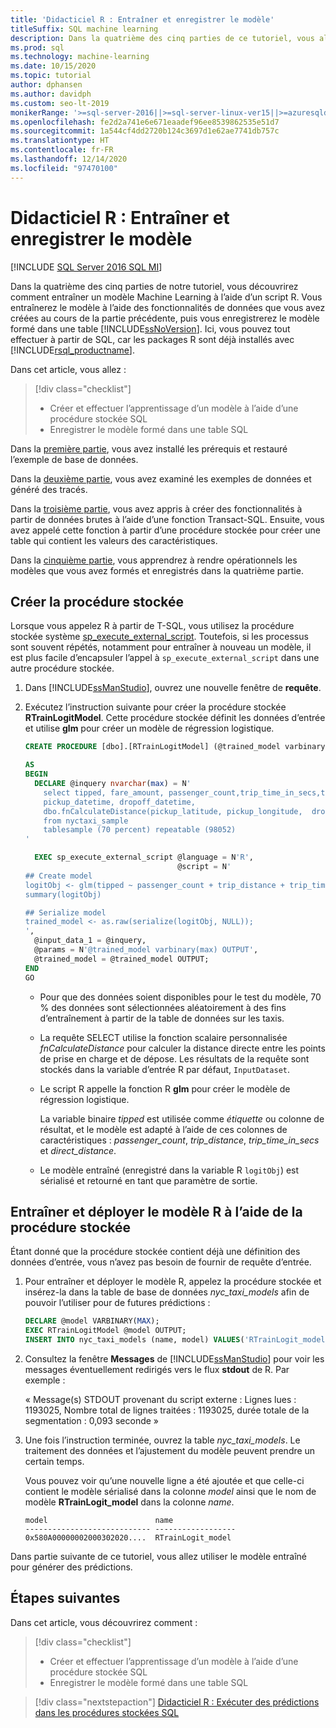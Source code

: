 ```yaml
---
title: 'Didacticiel R : Entraîner et enregistrer le modèle'
titleSuffix: SQL machine learning
description: Dans la quatrième des cinq parties de ce tutoriel, vous allez effectuer l'apprentissage et enregistrer un modèle dans R à l’aide de Transact-SQL sur SQL Server avec SQL Machine Learning.
ms.prod: sql
ms.technology: machine-learning
ms.date: 10/15/2020
ms.topic: tutorial
author: dphansen
ms.author: davidph
ms.custom: seo-lt-2019
monikerRange: '>=sql-server-2016||>=sql-server-linux-ver15||>=azuresqldb-mi-current'
ms.openlocfilehash: fe2d2a741e6e671eaadef96ee8539862535e51d7
ms.sourcegitcommit: 1a544cf4dd2720b124c3697d1e62ae7741db757c
ms.translationtype: HT
ms.contentlocale: fr-FR
ms.lasthandoff: 12/14/2020
ms.locfileid: "97470100"
---
```

# <a name="r-tutorial-train-and-save-model"></a>Didacticiel R : Entraîner et enregistrer le modèle
[!INCLUDE [SQL Server 2016 SQL MI](../../includes/applies-to-version/sqlserver2016-asdbmi.md)]

Dans la quatrième des cinq parties de notre tutoriel, vous découvrirez comment entraîner un modèle Machine Learning à l’aide d’un script R. Vous entraînerez le modèle à l’aide des fonctionnalités de données que vous avez créées au cours de la partie précédente, puis vous enregistrerez le modèle formé dans une table [!INCLUDE[ssNoVersion](../../includes/ssnoversion-md.md)]. Ici, vous pouvez tout effectuer à partir de SQL, car les packages R sont déjà installés avec [!INCLUDE[rsql_productname](../../includes/rsql-productname-md.md)].

Dans cet article, vous allez :

> [!div class="checklist"]
> + Créer et effectuer l’apprentissage d’un modèle à l’aide d’une procédure stockée SQL
> + Enregistrer le modèle formé dans une table SQL

Dans la [première partie](r-taxi-classification-introduction.md), vous avez installé les prérequis et restauré l’exemple de base de données.

Dans la [deuxième partie](r-taxi-classification-explore-data.md), vous avez examiné les exemples de données et généré des tracés.

Dans la [troisième partie](r-taxi-classification-create-features.md), vous avez appris à créer des fonctionnalités à partir de données brutes à l’aide d’une fonction Transact-SQL. Ensuite, vous avez appelé cette fonction à partir d’une procédure stockée pour créer une table qui contient les valeurs des caractéristiques.

Dans la [cinquième partie](r-taxi-classification-deploy-model.md), vous apprendrez à rendre opérationnels les modèles que vous avez formés et enregistrés dans la quatrième partie.

## <a name="create-the-stored-procedure"></a>Créer la procédure stockée

Lorsque vous appelez R à partir de T-SQL, vous utilisez la procédure stockée système [sp_execute_external_script](../../relational-databases/system-stored-procedures/sp-execute-external-script-transact-sql.md). Toutefois, si les processus sont souvent répétés, notamment pour entraîner à nouveau un modèle, il est plus facile d’encapsuler l’appel à `sp_execute_external_script` dans une autre procédure stockée.

1. Dans [!INCLUDE[ssManStudio](../../includes/ssmanstudio-md.md)], ouvrez une nouvelle fenêtre de **requête**.

2. Exécutez l’instruction suivante pour créer la procédure stockée **RTrainLogitModel**. Cette procédure stockée définit les données d’entrée et utilise **glm** pour créer un modèle de régression logistique.

   ```sql
   CREATE PROCEDURE [dbo].[RTrainLogitModel] (@trained_model varbinary(max) OUTPUT)
   
   AS
   BEGIN
     DECLARE @inquery nvarchar(max) = N'
       select tipped, fare_amount, passenger_count,trip_time_in_secs,trip_distance,
       pickup_datetime, dropoff_datetime,
       dbo.fnCalculateDistance(pickup_latitude, pickup_longitude,  dropoff_latitude, dropoff_longitude) as direct_distance
       from nyctaxi_sample
       tablesample (70 percent) repeatable (98052)
   '
   
     EXEC sp_execute_external_script @language = N'R',
                                     @script = N'
   ## Create model
   logitObj <- glm(tipped ~ passenger_count + trip_distance + trip_time_in_secs + direct_distance, data = InputDataSet, family = binomial)
   summary(logitObj)
   
   ## Serialize model 
   trained_model <- as.raw(serialize(logitObj, NULL));
   ',
     @input_data_1 = @inquery,
     @params = N'@trained_model varbinary(max) OUTPUT',
     @trained_model = @trained_model OUTPUT; 
   END
   GO
   ```

   + Pour que des données soient disponibles pour le test du modèle, 70 % des données sont sélectionnées aléatoirement à des fins d’entraînement à partir de la table de données sur les taxis.

   + La requête SELECT utilise la fonction scalaire personnalisée *fnCalculateDistance* pour calculer la distance directe entre les points de prise en charge et de dépose. Les résultats de la requête sont stockés dans la variable d’entrée R par défaut, `InputDataset`.
  
   + Le script R appelle la fonction R **glm** pour créer le modèle de régression logistique.
  
     La variable binaire _tipped_ est utilisée comme *étiquette* ou colonne de résultat, et le modèle est adapté à l’aide de ces colonnes de caractéristiques :  _passenger_count_, _trip_distance_, _trip_time_in_secs_ et _direct_distance_.
  
   + Le modèle entraîné (enregistré dans la variable R `logitObj`) est sérialisé et retourné en tant que paramètre de sortie.

## <a name="train-and-deploy-the-r-model-using-the-stored-procedure"></a>Entraîner et déployer le modèle R à l’aide de la procédure stockée

Étant donné que la procédure stockée contient déjà une définition des données d’entrée, vous n’avez pas besoin de fournir de requête d’entrée.

1. Pour entraîner et déployer le modèle R, appelez la procédure stockée et insérez-la dans la table de base de données _nyc_taxi_models_ afin de pouvoir l’utiliser pour de futures prédictions :

   ```sql
   DECLARE @model VARBINARY(MAX);
   EXEC RTrainLogitModel @model OUTPUT;
   INSERT INTO nyc_taxi_models (name, model) VALUES('RTrainLogit_model', @model);
   ```

2. Consultez la fenêtre **Messages** de [!INCLUDE[ssManStudio](../../includes/ssmanstudio-md.md)] pour voir les messages éventuellement redirigés vers le flux **stdout** de R. Par exemple : 

   « Message(s) STDOUT provenant du script externe : Lignes lues : 1193025, Nombre total de lignes traitées : 1193025, durée totale de la segmentation : 0,093 seconde »

3. Une fois l’instruction terminée, ouvrez la table *nyc_taxi_models*. Le traitement des données et l’ajustement du modèle peuvent prendre un certain temps.

   Vous pouvez voir qu’une nouvelle ligne a été ajoutée et que celle-ci contient le modèle sérialisé dans la colonne _model_ ainsi que le nom de modèle **RTrainLogit_model** dans la colonne _name_.

   ```text
   model                        name
   ---------------------------- ------------------
   0x580A00000002000302020....  RTrainLogit_model
   ```

Dans partie suivante de ce tutoriel, vous allez utiliser le modèle entraîné pour générer des prédictions.

## <a name="next-steps"></a>Étapes suivantes

Dans cet article, vous découvrirez comment :

> [!div class="checklist"]
> + Créer et effectuer l’apprentissage d’un modèle à l’aide d’une procédure stockée SQL
> + Enregistrer le modèle formé dans une table SQL

> [!div class="nextstepaction"]
> [Didacticiel R : Exécuter des prédictions dans les procédures stockées SQL](r-taxi-classification-deploy-model.md)
